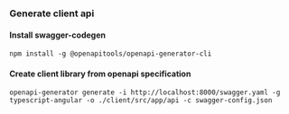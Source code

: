 ### Generate client api

#### Install swagger-codegen

`npm install -g @openapitools/openapi-generator-cli`

#### Create client library from openapi specification
`openapi-generator generate -i http://localhost:8000/swagger.yaml -g typescript-angular -o ./client/src/app/api -c swagger-config.json`